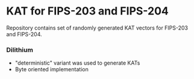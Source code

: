 # KAT for FIPS-203 and FIPS-204

Repository contains set of randomly generated KAT vectors for FIPS-203 and FIPS-204.

### Dilithium
- "deterministic" variant was used to generate KATs
- Byte oriented implementation

